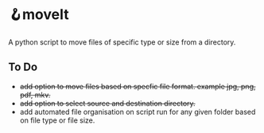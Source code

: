 # 🪝moveIt
 A python script to move files of specific type or size from a directory. <br>
 ## To Do
 - ~~add option to move files based on specfic file format. example jpg, png, pdf, mkv.~~
 - ~~add option to select source and destination directory.~~
 - add automated file organisation on script run for any given folder based on file type or file size.
